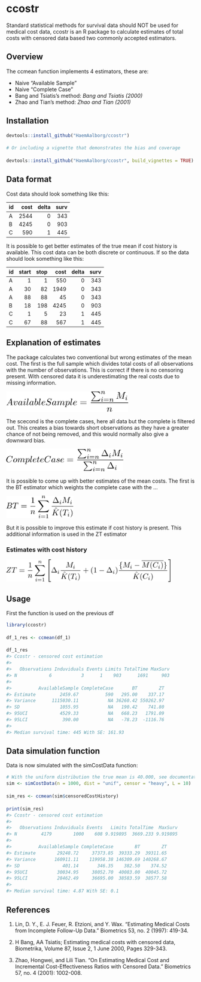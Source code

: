 
<!-- README.md is generated from README.Rmd. Please edit that file -->

# ccostr

Standard statistical methods for survival data should NOT be used for
medical cost data, ccostr is an R package to calculate estimates of
total costs with censored data based two commonly accepted estimators.

## Overview

The ccmean function implements 4 estimators, these are:

  - Naive “Available Sample”
  - Naive “Complete Case”
  - Bang and Tsiatis’s method: *Bang and Tsiatis (2000)*
  - Zhao and Tian’s method: *Zhao and Tian (2001)*

## Installation

``` r
devtools::install_github("HaemAalborg/ccostr")

# Or including a vignette that demonstrates the bias and coverage

devtools::install_github("HaemAalborg/ccostr", build_vignettes = TRUE)
```

## Data format

Cost data should look something like this:

| id | cost | delta | surv |
| :- | ---: | ----: | ---: |
| A  | 2544 |     0 |  343 |
| B  | 4245 |     0 |  903 |
| C  |  590 |     1 |  445 |

It is possible to get better estimates of the true mean if cost history
is available. This cost data can be both discrete or continuous. If so
the data should look something like this:

| id | start | stop | cost | delta | surv |
| :- | ----: | ---: | ---: | ----: | ---: |
| A  |     1 |    1 |  550 |     0 |  343 |
| A  |    30 |   82 | 1949 |     0 |  343 |
| A  |    88 |   88 |   45 |     0 |  343 |
| B  |    18 |  198 | 4245 |     0 |  903 |
| C  |     1 |    5 |   23 |     1 |  445 |
| C  |    67 |   88 |  567 |     1 |  445 |

## Explanation of estimates

The package calculates two conventional but wrong estimates of the mean
cost. The first is the full sample which divides total costs of all
observations with the number of observations. This is correct if there
is no censoring present. With censored data it is underestimating the
real costs due to missing information.

<img src="img/AS.png" height="55"/>

The scecond is the complete cases, here all data but the complete is
filtered out. This creates a bias towards short observations as they
have a greater chance of not being removed, and this would normally also
give a downward bias.

<img src="img/CC.png" height="60"/>

It is possible to come up with better estimates of the mean costs. The
first is the BT estimator which weights the complete case with the …

<img src="img/BT.png" height="60"/>

But it is possible to improve this estimate if cost history is present.
This additional information is used in the ZT estimator

### Estimates with cost history

<img src="img/ZT.png" height="60"/>

## Usage

First the function is used on the previous df

``` r
library(ccostr)

df_1_res <- ccmean(df_1)

df_1_res
#> Ccostr - censored cost estimation
#> 
#>   Observations Induviduals Events Limits TotalTime MaxSurv
#> N            6           3      1    903      1691     903
#> 
#>          AvailableSample CompleteCase       BT        ZT
#> Estimate         2459.67          590   295.00    337.17
#> Variance      1115030.11           NA 36260.42 550262.97
#> SD               1055.95           NA   190.42    741.80
#> 95UCI            4529.33           NA   668.23   1791.09
#> 95LCI             390.00           NA   -78.23  -1116.76
#> 
#> Median survival time: 445 With SE: 161.93
```

## Data simulation function

Data is now simulated with the simCostData
function:

``` r
# With the uniform distribution the true mean is 40.000, see documentation for further details.
sim <- simCostData(n = 1000, dist = "unif", censor = "heavy", L = 10)

sim_res <- ccmean(sim$censoredCostHistory)

print(sim_res)
#> Ccostr - censored cost estimation
#> 
#>   Observations Induviduals Events   Limits TotalTime  MaxSurv
#> N         4179        1000    608 9.919895  3669.233 9.919895
#> 
#>          AvailableSample CompleteCase        BT        ZT
#> Estimate        29248.72     37373.85  39333.29  39311.65
#> Variance       160911.11    119958.38 146309.69 140268.67
#> SD                401.14       346.35    382.50    374.52
#> 95UCI           30034.95     38052.70  40083.00  40045.72
#> 95LCI           28462.49     36695.00  38583.59  38577.58
#> 
#> Median survival time: 4.87 With SE: 0.1
```

## References

1.  Lin, D. Y., E. J. Feuer, R. Etzioni, and Y. Wax. “Estimating Medical
    Costs from Incomplete Follow-Up Data.” Biometrics 53, no. 2 (1997):
    419-34.

2.  H Bang, AA Tsiatis; Estimating medical costs with censored data,
    Biometrika, Volume 87, Issue 2, 1 June 2000, Pages 329-343.

3.  Zhao, Hongwei, and Lili Tian. “On Estimating Medical Cost and
    Incremental Cost-Effectiveness Ratios with Censored Data.”
    Biometrics 57, no. 4 (2001): 1002-008.

